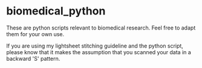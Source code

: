 # biomedical_python
These are python scripts relevant to biomedical research. Feel free to adapt them for your own use.

If you are using my lightsheet stitching guideline and the python script, please know that it makes the assumption that you scanned your data in a backward 'S' pattern.
